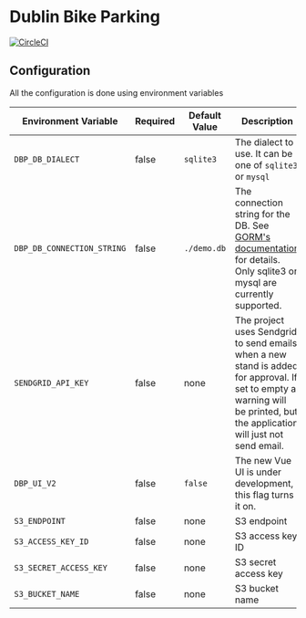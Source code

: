 # Dublin Bike Parking

[![CircleCI](https://circleci.com/gh/SemanticallyNull/DublinBikeParking.svg?style=svg)](https://circleci.com/gh/SemanticallyNull/DublinBikeParking)

## Configuration

All the configuration is done using environment variables

| Environment Variable | Required | Default Value | Description |
| --- | --- | --- | --- |
| `DBP_DB_DIALECT` | false | `sqlite3` | The dialect to use. It can be one of `sqlite3` or `mysql` |
| `DBP_DB_CONNECTION_STRING` | false | `./demo.db` | The connection string for the DB. See [GORM's documentation](https://gorm.io/docs/connecting_to_the_database.html) for details. Only sqlite3 or mysql are currently supported. |
| `SENDGRID_API_KEY` | false | none | The project uses Sendgrid to send emails when a new stand is added for approval. If set to empty a warning will be printed, but the application will just not send email. |
| `DBP_UI_V2` | false | `false` | The new Vue UI is under development, this flag turns it on. |
| `S3_ENDPOINT` | false | none | S3 endpoint |
| `S3_ACCESS_KEY_ID` | false | none | S3 access key ID |
| `S3_SECRET_ACCESS_KEY` | false | none | S3 secret access key |
| `S3_BUCKET_NAME` | false | none | S3 bucket name |